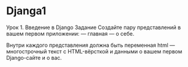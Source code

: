 # Djanga1
Урок 1. Введение в Django
Задание
Создайте пару представлений в вашем первом приложении:
— главная
— о себе.

Внутри каждого представления должна быть переменная html — многострочный текст с HTML-вёрсткой и данными о вашем первом Django-сайте и о вас.
